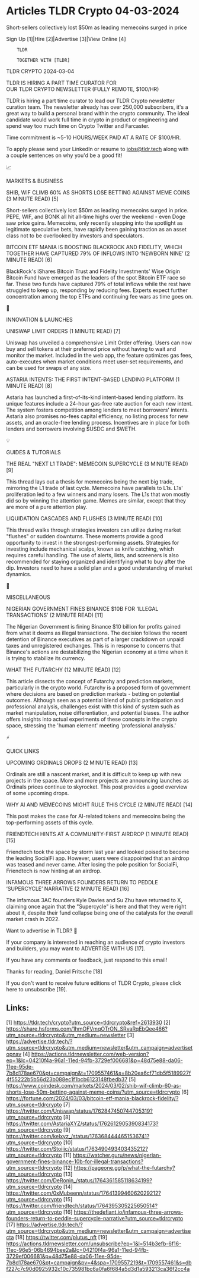 # Articles TLDR Crypto 04-03-2024

Short-sellers collectively lost $50m as leading memecoins surged in
price  

Sign Up [1]|Hire [2]|Advertise [3]|View Online [4] 

		TLDR 

		TOGETHER WITH [TLDR]

TLDR CRYPTO 2024-03-04

 TLDR IS HIRING A PART TIME CURATOR FOR
OUR TLDR CRYPTO NEWSLETTER (FULLY REMOTE, $100/HR) 

 TLDR is hiring a part time curator to lead
our TLDR Crypto newsletter curation team. The newsletter already
has over 250,000 subscribers, it's a great way to build a personal
brand within the crypto community.
The ideal candidate would work full time in crypto in product or
engineering and spend way too much time on Crypto Twitter and
Farcaster.

Time commitment is ~5-10 HOURS/WEEK PAID AT A RATE OF $100/HR. 

To apply please send your LinkedIn or resume to jobs@tldr.tech along
with a couple sentences on why you'd be a good fit!

📈 

MARKETS & BUSINESS

 SHIB, WIF CLIMB 60% AS SHORTS LOSE BETTING AGAINST MEME COINS (3
MINUTE READ) [5] 

 Short-sellers collectively lost $50m as leading memecoins surged in
price. PEPE, WIF, and BONK all hit all-time highs over the weekend -
even Doge saw price gains. Memecoins, only recently stepping into the
spotlight as legitimate speculative bets, have rapidly been gaining
traction as an asset class not to be overlooked by investors and
speculators. 

 BITCOIN ETF MANIA IS BOOSTING BLACKROCK AND FIDELITY, WHICH TOGETHER
HAVE CAPTURED 79% OF INFLOWS INTO ‘NEWBORN NINE’ (2 MINUTE READ)
[6] 

 BlackRock's iShares Bitcoin Trust and Fidelity Investments' Wise
Origin Bitcoin Fund have emerged as the leaders of the spot Bitcoin
ETF race so far. These two funds have captured 79% of total inflows
while the rest have struggled to keep up, responding by reducing fees.
Experts expect further concentration among the top ETFs and continuing
fee wars as time goes on. 

🚀 

INNOVATION & LAUNCHES

 UNISWAP LIMIT ORDERS (1 MINUTE READ) [7] 

 Uniswap has unveiled a comprehensive Limit Order offering. Users can
now buy and sell tokens at their preferred price without having to
wait and monitor the market. Included in the web app, the feature
optimizes gas fees, auto-executes when market conditions meet user-set
requirements, and can be used for swaps of any size. 

 ASTARIA INTENTS: THE FIRST INTENT-BASED LENDING PLATFORM (1 MINUTE
READ) [8] 

 Astaria has launched a first-of-its-kind intent-based lending
platform. Its unique features include a 24-hour gas-free rate auction
for each new intent. The system fosters competition among lenders to
meet borrowers' intents. Astaria also promises no-fees capital
efficiency, no listing process for new assets, and an oracle-free
lending process. Incentives are in place for both lenders and
borrowers involving $USDC and $WETH. 

💡 

GUIDES & TUTORIALS

 THE REAL "NEXT L1 TRADE": MEMECOIN SUPERCYCLE (3 MINUTE READ) [9] 

 This thread lays out a thesis for memecoins being the next big trade,
mirroring the L1 trade of last cycle. Memecoins have parallels to L1s.
L1s' proliferation led to a few winners and many losers. The L1s that
won mostly did so by winning the attention game. Memes are similar,
except that they are more of a pure attention play. 

 LIQUIDATION CASCADES AND FLUSHES (3 MINUTE READ) [10] 

 This thread walks through strategies investors can utilize during
market "flushes" or sudden downturns. These moments provide a good
opportunity to invest in the strongest-performing assets. Strategies
for investing include mechanical scalps, known as knife catching,
which requires careful handling. The use of alerts, lists, and
screeners is also recommended for staying organized and identifying
what to buy after the dip. Investors need to have a solid plan and a
good understanding of market dynamics. 

🦄 

MISCELLANEOUS

 NIGERIAN GOVERNMENT FINES BINANCE $10B FOR ‘ILLEGAL TRANSACTIONS’
(2 MINUTE READ) [11] 

 The Nigerian Government is fining Binance $10 billion for profits
gained from what it deems as illegal transactions. The decision
follows the recent detention of Binance executives as part of a larger
crackdown on unpaid taxes and unregistered exchanges. This is in
response to concerns that Binance's actions are destabilizing the
Nigerian economy at a time when it is trying to stabilize its
currency. 

 WHAT THE FUTARCHY (12 MINUTE READ) [12] 

 This article dissects the concept of Futarchy and prediction markets,
particularly in the crypto world. Futarchy is a proposed form of
government where decisions are based on prediction markets - betting
on potential outcomes. Although seen as a potential blend of public
participation and professional analysis, challenges exist with this
kind of system such as market manipulation, noise differentiation, and
potential biases. The author offers insights into actual experiments
of these concepts in the crypto space, stressing the 'human element'
meeting 'professional analysis.' 

⚡ 

QUICK LINKS

 UPCOMING ORDINALS DROPS (2 MINUTE READ) [13] 

 Ordinals are still a nascent market, and it is difficult to keep up
with new projects in the space. More and more projects are announcing
launches as Ordinals prices continue to skyrocket. This post provides
a good overview of some upcoming drops. 

 WHY AI AND MEMECOINS MIGHT RULE THIS CYCLE (2 MINUTE READ) [14] 

 This post makes the case for AI-related tokens and memecoins being
the top-performing assets of this cycle. 

 FRIENDTECH HINTS AT A COMMUNITY-FIRST AIRDROP (1 MINUTE READ) [15] 

 Friendtech took the space by storm last year and looked poised to
become the leading SocialFi app. However, users were disappointed that
an airdrop was teased and never came. After losing the pole position
for SocialFi, Friendtech is now hinting at an airdrop. 

 INFAMOUS THREE ARROWS FOUNDERS RETURN TO PEDDLE ‘SUPERCYCLE’
NARRATIVE (2 MINUTE READ) [16] 

 The infamous 3AC founders Kyle Davies and Su Zhu have returned to X,
claiming once again that the "Supercycle" is here and that they were
right about it, despite their fund collapse being one of the catalysts
for the overall market crash in 2022. 

Want to advertise in TLDR? 📰

 If your company is interested in reaching an audience of crypto
investors and builders, you may want to ADVERTISE WITH US [17]. 

 If you have any comments or feedback, just respond to this email! 

Thanks for reading, 
Daniel Fritsche [18] 

If you don't want to receive future editions of TLDR Crypto,
please click here to unsubscribe [19]. 

 

Links:
------
[1] https://tldr.tech/crypto?utm_source=tldrcrypto&ref=2613930
[2] https://share.hsforms.com/1hmOFVmqOTrON_SRvaRqEbQee466?utm_source=tldrcrypto&utm_medium=newsletter
[3] https://advertise.tldr.tech/?utm_source=tldrcrypto&utm_medium=newsletter&utm_campaign=advertisetopnav
[4] https://actions.tldrnewsletter.com/web-version?ep=1&lc=04210f4a-96a1-11ed-94fb-3729ef006681&p=48d75e88-da06-11ee-95de-7b8d178ae670&pt=campaign&t=1709557461&s=8b20ea6cf71db5f5189927f4f55222b5b56d23b088ec1f1bcb6123148fbedb37
[5] https://www.coindesk.com/markets/2024/03/02/shib-wif-climb-60-as-shorts-lose-50m-betting-against-meme-coins/?utm_source=tldrcrypto
[6] https://fortune.com/2024/03/03/bitcoin-etf-mania-blackrock-fidelity/?utm_source=tldrcrypto
[7] https://twitter.com/Uniswap/status/1762847450744705319?utm_source=tldrcrypto
[8] https://twitter.com/AstariaXYZ/status/1762612905390834173?utm_source=tldrcrypto
[9] https://twitter.com/kelxyz_/status/1763684444651536741?utm_source=tldrcrypto
[10] https://twitter.com/Stoiiic/status/1763490493403435212?utm_source=tldrcrypto
[11] https://watcher.guru/news/nigerian-government-fines-binance-10b-for-illegal-transactions?utm_source=tldrcrypto
[12] https://pageone.gg/p/what-the-futarchy?utm_source=tldrcrypto
[13] https://twitter.com/DeRonin_/status/1764361585118634199?utm_source=tldrcrypto
[14] https://twitter.com/0xMubeenn/status/1764139946062029212?utm_source=tldrcrypto
[15] https://twitter.com/friendtech/status/1764395305225650514?utm_source=tldrcrypto
[16] https://thedefiant.io/infamous-three-arrows-founders-return-to-peddle-supercycle-narrative?utm_source=tldrcrypto
[17] https://advertise.tldr.tech/?utm_source=tldrcrypto&utm_medium=newsletter&utm_campaign=advertisecta
[18] https://twitter.com/plutus_nft
[19] https://actions.tldrnewsletter.com/unsubscribe?ep=1&l=514b3efb-6f16-11ec-96e5-06b4694bee2a&lc=04210f4a-96a1-11ed-94fb-3729ef006681&p=48d75e88-da06-11ee-95de-7b8d178ae670&pt=campaign&pv=4&spa=1709557219&t=1709557461&s=dbf227c7c90d0925932c10c735981bc6a0fa6f684a5d3d1a593213ca36f2cc4a